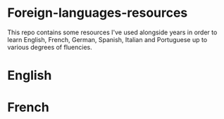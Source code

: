 # Foreign-languages-resources

This repo contains some resources I've used alongside years in order to learn English, French, German, Spanish, Italian and Portuguese up to various degrees of fluencies.

# English

# French
